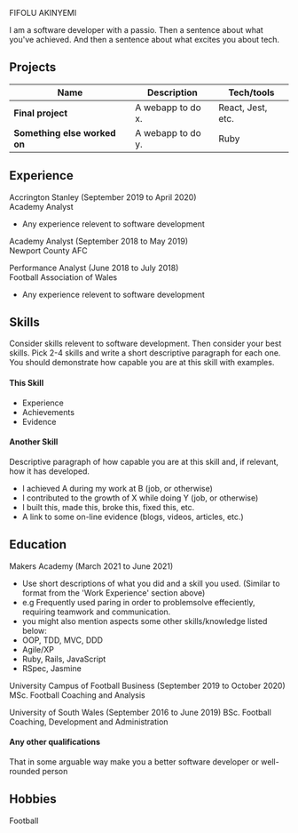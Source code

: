 FIFOLU AKINYEMI

I am a software developer with a passio. Then a sentence about what you've achieved. And then a sentence about what excites you about tech.

## Projects

| Name                         | Description       | Tech/tools        |
| ---------------------------- | ----------------- | ----------------- |
| **Final project**            | A webapp to do x. | React, Jest, etc. |
| **Something else worked on** | A webapp to do y. | Ruby              |

## Experience

Accrington Stanley (September 2019 to April 2020)  
Academy Analyst

- Any experience relevent to software development

Academy Analyst (September 2018 to May 2019)  
Newport County AFC

Performance Analyst (June 2018 to July 2018)  
Football Association of Wales

- Any experience relevent to software development

## Skills

Consider skills relevent to software development. Then consider your best skills. Pick 2-4 skills and write a short descriptive paragraph for each one. You should demonstrate how capable you are at this skill with examples.

#### This Skill

- Experience
- Achievements
- Evidence

#### Another Skill

Descriptive paragraph of how capable you are at this skill and, if relevant, how it has developed.

- I achieved A during my work at B (job, or otherwise)
- I contributed to the growth of X while doing Y (job, or otherwise)
- I built this, made this, broke this, fixed this, etc.
- A link to some on-line evidence (blogs, videos, articles, etc.)

## Education

Makers Academy (March 2021 to June 2021)
- Use short descriptions of what you did and a skill you used. (Similar to format from the 'Work Experience' section above)
- e.g Frequently used paring in order to problemsolve effeciently, requiring teamwork and communication.
- you might also mention aspects some other skills/knowledge listed below: 
- OOP, TDD, MVC, DDD
- Agile/XP
- Ruby, Rails, JavaScript
- RSpec, Jasmine

University Campus of Football Business (September 2019 to October 2020)
MSc. Football Coaching and Analysis

University of South Wales (September 2016 to June 2019)
BSc. Football Coaching, Development and Administration

#### Any other qualifications

That in some arguable way make you a better software developer or well-rounded person

## Hobbies
Football
